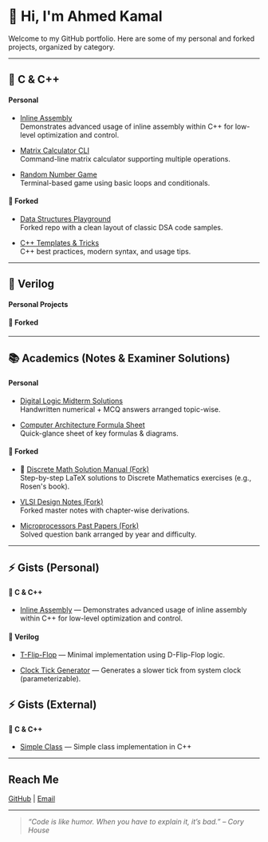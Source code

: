 # 👋 Hi, I'm Ahmed Kamal

Welcome to my GitHub portfolio. Here are some of my personal and forked projects, organized by category.

---
<!-- 
This section stays in the file
but does NOT show up in preview.
-->

## 📘 C & C++

#### Personal

- [Inline Assembly](https://gist.github.com/fa8d0ac44bb1463f14b4b29709483702)  
  Demonstrates advanced usage of inline assembly within C++ for low-level optimization and control.

- [Matrix Calculator CLI](https://github.com/your-username/matrix-calculator-cpp)  
  Command-line matrix calculator supporting multiple operations.

- [Random Number Game](https://github.com/your-username/random-game-cpp)  
  Terminal-based game using basic loops and conditionals.

#### 🍴 Forked

- [Data Structures Playground](https://github.com/your-username/fork-dsa-lab)  
  Forked repo with a clean layout of classic DSA code samples.

- [C++ Templates & Tricks](https://github.com/your-username/fork-cpp-tips)  
  C++ best practices, modern syntax, and usage tips.

---

## 🧾 Verilog

#### Personal Projects
<!--
- [Modular ALU](https://github.com/your-username/alu-verilog)  
  Multi-op Arithmetic Logic Unit with output via 16 LEDs.

- [Sensor-Controlled LEDs](https://github.com/your-username/pmod-sensor-led)  
  LED pattern changes with tilt using Digilent Pmod Accelerometer.
-->
#### 🍴 Forked
<!--
- [FPGA Design Patterns](https://github.com/your-username/fork-fpga-patterns)  
  A collection of reusable Verilog modules and design templates.

- [Clock Divider Demos](https://github.com/your-username/fork-verilog-clocks)  
  Forked examples showing precise clock manipulation techniques.
-->
---

## 📚 Academics (Notes & Examiner Solutions)

#### Personal
- [Digital Logic Midterm Solutions](https://example.com/dl-midterm-sol)  
  Handwritten numerical + MCQ answers arranged topic-wise.

- [Computer Architecture Formula Sheet](https://example.com/ca-cheatsheet)  
  Quick-glance sheet of key formulas & diagrams.

#### 🍴 Forked
- 📐 [Discrete Math Solution Manual (Fork)](https://github.com/your-username/discrete-math-solutions)  
  Step-by-step LaTeX solutions to Discrete Mathematics exercises (e.g., Rosen's book).
  
- [VLSI Design Notes (Fork)](https://github.com/your-username/fork-vlsi-notes)  
  Forked master notes with chapter-wise derivations.

- [Microprocessors Past Papers (Fork)](https://github.com/your-username/fork-8086-exams)  
  Solved question bank arranged by year and difficulty.

---

## ⚡ Gists (Personal)

#### 📘 C & C++
- [Inline Assembly](https://gist.github.com/AhmedKamal78/fa8d0ac44bb1463f14b4b29709483702) — Demonstrates advanced usage of inline assembly within C++ for low-level optimization and control.

#### 🧾 Verilog

- [T-Flip-Flop](https://gist.github.com/your-username/8899aaccdd) — Minimal implementation using D-Flip-Flop logic.

- [Clock Tick Generator](https://gist.github.com/your-username/ffeedd9988) — Generates a slower tick from system clock (parameterizable).


## ⚡ Gists (External)

#### 📘 C & C++
- [Simple Class](https://gist.github.com/JamesCollerton/a1c0931a05db9e2b3a9e6d37d237cd65) — Simple class implementation in C++

---

## Reach Me

[GitHub](https://github.com/your-username) | [Email](mailto:your-email@example.com)

---

> _“Code is like humor. When you have to explain it, it’s bad.” – Cory House_
<!--
> _“First, solve the problem. Then, write the code.” – John Johnson_

> _“Before software can be reusable, it first has to be usable.” – Ralph Johnson_

> _“Design is not just what it looks like and feels like. Design is how it works.” – Steve Jobs_

> *“AI is going to eat software.” – Jensen Huang (CEO, NVIDIA)*
-->
